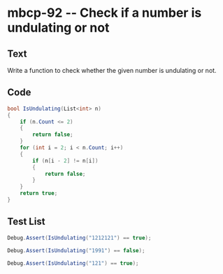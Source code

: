 # mbcp-92 -- Check if a number is undulating or not

## Text

Write a function to check whether the given number is undulating or not.

## Code

```csharp
bool IsUndulating(List<int> n) 
{ 
    if (n.Count <= 2) 
    { 
        return false; 
    } 
    for (int i = 2; i < n.Count; i++) 
    { 
        if (n[i - 2] != n[i]) 
        { 
            return false; 
        } 
    } 
    return true; 
}
```

## Test List

```csharp
Debug.Assert(IsUndulating("1212121") == true);
```

```csharp
Debug.Assert(IsUndulating("1991") == false);
```

```csharp
Debug.Assert(IsUndulating("121") == true);
```
